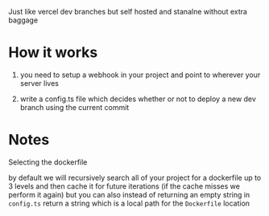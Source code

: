 Just like vercel dev branches but self hosted and stanalne without extra baggage

# How it works

1. you need to setup a webhook in your project and point to wherever your server lives

2. write a config.ts file which decides whether or not to deploy a new dev branch using the current commit 


# Notes

Selecting the dockerfile 

by default we will recursively search all of your project for a dockerfile up to 3 levels and then cache it for future iterations (if the cache misses we perform it again) but you can also instead of returning an empty string in `config.ts` return a string which is a local path for the `Dockerfile` location